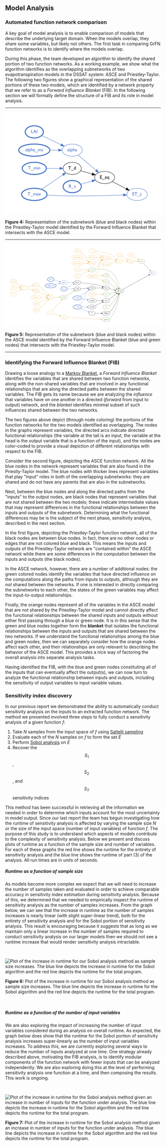 ## Model Analysis

### Automated function network comparison

A key goal of model analysis is to enable comparison of models that describe the underlying target domain. When the models overlap, they share some variables, but likely not others. The first task in comparing GrFN function networks is to identify where the models overlap.

During this phase, the team developed an algorithm to identify the shared portion of
two function networks. As a working example, we show what the algorithm identifies as the overlapping subnetworks of two evapotranspiration models in the DSSAT system: ASCE and Priestley-Taylor.
The following two figures show a graphical representation of the shared portions of these two models, which are identified by a network property that we refer to as a _Forward Influence Blanket_ (FIB). In the following section we will formally define the structure of a FIB and its role in model analysis.

---

![Representation of the subnetwork within the Priestley-Taylor model identified by the Forward Influence Blanket that intersects with the ASCE model](figs/full-pt-cmb.png)

**Figure 4:** Representation of the subnetwork (blue and black nodes) within the Priestley-Taylor model identified by the Forward Influence Blanket that intersects with the ASCE model.
<br>

---

![Representation of the subnetwork within the ASCE model identified by the Forward Influence Blanket that intersects with the Priestley-Taylor model](figs/full-asce-cmb.png)

**Figure 5:** Representation of the subnetwork (blue and black nodes) within the ASCE model identified by the Forward Influence Blanket (blue and green nodes) that intersects with the Priestley-Taylor model.
<br>

---

### Identifying the Forward Influence Blanket (FIB)

Drawing a loose analogy to a [Markov Blanket](https://en.wikipedia.org/wiki/Markov_blanket), a _Forward Influence Blanket_ identifies the variables that are shared between two function networks, along with the non-shared variables that are involved in any functional relationships that are along the directed paths between the shared variables. The FIB gets its name because we are analyzing the _influence_ that variables have on one another in a directed (_forward_ from input to output) network, and the _blanket_ identifies minimal subset of such influences shared between the two networks.

The two figures above depict (through node coloring) the portions of the function networks for the two models identified as overlapping. The nodes in the graphs represent variables, the directed arcs indicate directed functional relationships (the variable at the tail is an input, the variable at the head is the output variable that is a function of the input), and the nodes are color-coded to provide a visual depiction of different relationships with respect to the FIB. 

Consider the second figure, depicting the ASCE function network. All the blue nodes in the network represent variables that are also found in the Priestly-Taylor model. The blue nodes with thicker lines represent variables that play \"input\" roles in both of the overlapping subnetworks: they are shared and do not have any parents that are also in the subnetworks.

Next, between the blue nodes and along the directed paths from the \"inputs\" to the output nodes, are black nodes that represent variables that are not shared between the two models; these indicate intermediate values that may represent differences in the functional relationships between the inputs and outputs of the subnetwork. Determining what the functional differences may be is the subject of the next phase, sensitivity analysis, described in the next section.

In the first figure, depicting the Priestley-Taylor function network, all of the black nodes are between blue nodes. In fact, there are no other nodes or edges that are not colored blue and black. This means the inputs and outputs of the Priestley-Taylor network are \"contained within\" the ASCE network while there are some differences in the computation between the inputs and outputs (the black nodes).

In the ASCE network, however, there are a number of additional nodes: the green colored nodes identify the variables that have directed influence on the computations along the paths from inputs to outputs, although they are _not_ shared between the networks. If one is interested in directly comparing the subnetworks to each other, the states of the green variables may affect the input-to-output relationships.

Finally, the orange nodes represent all of the variables in the ASCE model that are not shared by the Priestley-Taylor model and cannot directly affect the functional relationships between the shared inputs and outputs without either first passing through a blue or green node. It is in this sense that the green and blue nodes together form the **blanket** that isolates the functional relationships between the inputs and outputs that are shared between the two networks. If we understand the functional relationships among the blue and green nodes, then we can separately consider how the orange nodes affect each other, and their relationships are only relevant to describing the behavior of the ASCE model. This provides a nice way of factoring the overall analysis into separate analysis tasks.

Having identified the FIB, with the blue and green nodes constituting all of the inputs that can eventually affect the output(s), we can now turn to analyze the functional relationship between inputs and outputs, including the sensitivity of output variables to input variable values.

### Sensitivity index discovery

In our previous report we demonstrated the ability to automatically
conduct sensitivity analysis on the inputs to an
extracted function network. The method we presented involved three
steps to fully conduct a sensitivity analysis of a given function *f*:

1. Take *N* samples from the input space of *f* using [Saltelli sampling](https://en.wikipedia.org/wiki/Variance-based_sensitivity_analysis)
2. Evaluate each of the *N* samples on *f* to form the set *E*
3. Perform [Sobol analysis](https://en.wikipedia.org/wiki/Variance-based_sensitivity_analysis) on *E*
4. Recover the $$S_1$$, $$S_2$$, and $$S_T$$ sensitivity indices

This method has been successful in retrieving all the information we
needed in order to determine which inputs account for the most
uncertainty in model output. Since our last report the team has begun
investigating how the runtime of sensitivity analysis is affected
by varying the sample size *N* or the size of the input space (number of input variables) of function *f*. The purpose of this study is to understand which aspects of models contribute to the complexity of sensitivity analysis.
Below we present and discuss plots of runtime as a function of
the sample size and number of variables. For each of these graphs the red
line shows the runtime for the entirety of sensitivity analysis and the
blue line shows the runtime of part (3) of the analysis. All run times are in units of seconds.

##### Runtime as a function of sample size

As models become more complex we expect that we will need to
increase the number of samples taken and evaluated in order to achieve
comparable accuracy in sensitivity index estimation during
sensitivity analysis. Because of this, we determined that we needed to
empirically inspect the runtime of sensitivity analysis as the number of
samples increases. From the graph below, we can see that the increase in
runtime as the number of samples increases is nearly linear 
(with slight super-linear trend), both for
the entirety of sensitivity analysis and for the Sobol portion of
sensitivity analysis. This result is encouraging because it suggests that
as long as we maintain only a linear increase in the number of samples
required to conduct sensitivity analysis on our larger models then we
should not see a runtime increase that would render sensitivity analysis
intractable.

<br>

![Plot of the increase in runtime for our Sobol
analysis method as sample size increases. The blue line depicts
the increase in runtime for the Sobol algorithm and the red line depicts
the runtime for the total program.](figs/sa_samples_vs_runtime.png)

**Figure 6:** Plot of the increase in runtime for our Sobol
analysis method as sample size increases. The blue line depicts
the increase in runtime for the Sobol algorithm and the red line depicts
the runtime for the total program.

<br>

##### Runtime as a function of the number of input variables

We are also exploring the impact of increasing the number of input variables considered during an analysis on overall runtime.
As expected, the graph below does show that the runtime for the Sobol portion of sensitivity analysis increases super-linearly as the number of input variables increases. To address this, we are currently exploring several ways to reduce the number of inputs analyzed at one time.
One strategy already described above, motivating the FIB analysis, is to identify modular components of the function network with fewer inputs that can be analyzed independently. We are also exploring doing this at the level of performing sensitivity analysis one function at a time, and then composing the results. This work is ongoing.

<br> 

![Plot of the increase in runtime for the Sobol analysis
method given an increase in number of inputs for the function under
analysis. The blue line depicts the increase in runtime for the Sobol
algorithm and the red line depicts the runtime for the total
program.](figs/sa_inputs_vs_runtime.png)

**Figure 7:** Plot of the increase in runtime for the Sobol
analysis method given an increase in number of inputs for the function
under analysis. The blue line depicts the increase in runtime for the
Sobol algorithm and the red line depicts the runtime for the total
program.

<br>
